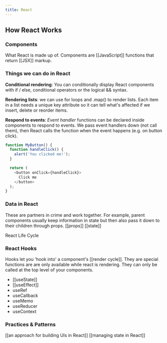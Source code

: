 ```yaml
---
title: React
---
```


## How React Works
### Components
What React is made up of. Components are [[JavaScript]] functions that return [[JSX]] markup.

### Things we can do  in React

**Conditional rendering**: You can conditionally display React components with if / else, conditional operators or the logical && syntax.  

**Rendering lists**: we can use for loops and .map() to render lists. Each item in a list needs a unique key attribute so it can tell what's affected if we insert, delete or reorder items. 

**Respond to events**: _Event handler_ functions can be declared inside components to respond to events. We pass event handlers down (not call them), then React calls the function when the event happens (e.g. on button click).

```JavaScript
function MyButton() {
  function handleClick() {
    alert('You clicked me!');
  }

  return (
    <button onClick={handleClick}>
      Click me
    </button>
  );
}

```

### Data in React
These are partners in crime and work together. For example, parent components usually keep information in state but then also pass it down to their children through props. 
[[props]]
[[state]]

React Life Cycle

### React Hooks
Hooks let you 'hook into' a component's [[render cycle]]. They are special functions are are only available while react is rendering. They can only be called at the top level of your components.
- [[useState]]
- [[useEffect]]
- useRef
- useCallback
- useMemo
- useReducer
- useContext

### Practices & Patterns
[[an approach for building UIs in React]]
[[managing state in React]]
